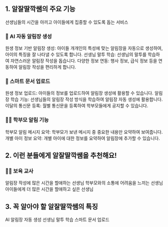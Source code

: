 ## 1. 알잘딸깍쌤의 주요 기능
선생님들의 시간을 아끼고 아이들에게 집중할 수 있도록 돕는 서비스

### 🤖 AI 자동 알림장 생성
원생 정보 기반 알림장 생성: 아이들 개개인의 특성에 맞는 알림장을 자동으로 생성하여, 아이의 특징을 잘 나타낼 수 있도록 합니다.
선생님 말투 학습: 선생님의 말투를 학습하여 자연스러운 알림장 작성을 돕습니다.
다양한 정보 연동: 행사 정보, 급식 정보 등을 연동하여 알림장 작성을 편리하게 합니다.

### 📄 스마트 문서 업로드
원생 정보 업로드: 아이들의 정보를 업로드하여 알림장 생성에 활용할 수 있습니다.
알림장 학습 기능: 선생님들의 알림장 작성 방식을 학습하여 알림장 자동 생성에 활용합니다.
이달의 통신문 등록: 월별 통신문을 등록하여 학부모들에게 공지할 수 있습니다.

### 🧑‍🏫 학부모 알림 기능
학부모 알림 메시지 요약: 학부모가 보낸 메시지 중 중요한 내용만 요약하여 보여줍니다.
개별 아이 정보 요약: 개별 아이에 대한 정보를 요약하여 알림장에 추가할 수 있습니다.

## 2. 이런 분들에게 알잘딸깍쌤을 추천해요!

### 🧑‍🏫 보육 교사
알림장 작성에 많은 시간을 할애하는 선생님
학부모와의 소통에 어려움을 느끼는 선생님
아이들에게 더 많은 시간을 할애하고 싶은 선생님

## 3. 꼭 알아야 할 알잘딸깍쌤의 특징
AI 알림장 자동 생성 선생님 말투 학습 스마트 문서 업로드
